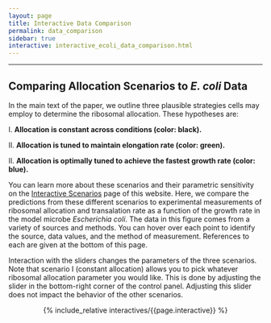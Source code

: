 ```yaml
---
layout: page
title: Interactive Data Comparison
permalink: data_comparison
sidebar: true
interactive: interactive_ecoli_data_comparison.html
---
```

---

## Comparing Allocation Scenarios to *E. coli* Data 
In the main text of the paper, we outline three plausible strategies cells may 
employ to determine the ribosomal allocation. These hypotheses are:

I. **Allocation is constant across conditions (color: black).** 

II. **Allocation is tuned to maintain elongation rate (color:  green).** 

II. **Allocation is optimally tuned to achieve the fastest growth rate (color: blue).** 

You can learn more about these scenarios and their parametric sensitivity on 
the [Interactive Scenarios]({{site.baseurl}}/scenarios) page of this website. 
Here, we compare the predictions from these different scenarios to experimental 
measurements of ribosomal allocation and transalation rate as a function of the 
growth rate in the model microbe *Escherichia coli*. The data in this figure 
comes from a variety of sources and methods. You can hover over each point to 
identify the source, data values, and the method of measurement. References to 
each are given at the bottom of this page.   

Interaction with the sliders changes the parameters of the three scenarios. 
Note that scenario I (constant allocation) allows you to pick whatever ribosomal 
allocation parameter you would like. This is done by adjusting the slider in the 
bottom-right corner of the control panel. Adjusting this slider does not impact 
the behavior of the other scenarios. 

<!-- The below line includes the interactive figure. Do not change! -->
<center>

{% include_relative interactives/{{page.interactive}} %}

</center>


